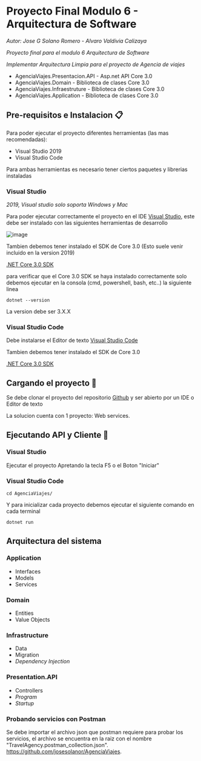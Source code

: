 # Proyecto Final Modulo 6 - Arquitectura de Software

_Autor: Jose G Solano Romero - Alvaro Valdivia Calizaya_

_Proyecto final para el modulo 6 Arquitectura de Software_

_Implementar Arquitectura Limpia para el proyecto de Agencia de viajes_

* AgenciaViajes.Presentacion.API - Asp.net API Core 3.0
* AgenciaViajes.Domain - Biblioteca de clases Core 3.0
* AgenciaViajes.Infraestruture  - Biblioteca de clases Core 3.0
* AgenciaViajes.Application  - Biblioteca de clases Core 3.0

## Pre-requisitos e Instalacion 📋

Para poder ejecutar el proyecto diferentes herramientas (las mas recomendadas):

* Visual Studio 2019
* Visual Studio Code

Para ambas herramientas es necesario tener ciertos paquetes y librerias instaladas

### Visual Studio 
_2019, Visual studio solo soporta Windows y Mac_

Para poder ejecutar correctamente el proyecto en el IDE [Visual Studio](https://visualstudio.microsoft.com/es/downloads/), este debe ser instalado con las siguientes herramientas de desarrollo

![image](https://user-images.githubusercontent.com/43735720/64465903-f139f280-d0dc-11e9-9deb-014da2f7a541.png)

Tambien debemos tener instalado el SDK de Core 3.0 (Esto suele venir incluido en la version 2019)

[.NET Core 3.0 SDK](https://dotnet.microsoft.com/download)

para verificar que el Core 3.0 SDK se haya instalado correctamente solo debemos ejecutar en la consola (cmd, powershell, bash, etc..) la siguiente linea

```
dotnet --version
```
La version debe ser 3.X.X

### Visual Studio Code

Debe instalarse el Editor de texto [Visual Studio Code](https://visualstudio.microsoft.com/es/downloads/)

Tambien debemos tener instalado el SDK de Core 3.0

[.NET Core 3.0 SDK](https://dotnet.microsoft.com/download)


## Cargando el proyecto 🔧

Se debe clonar el proyecto del repositorio [Github](https://github.com/josesolanor/AgenciaViajes) y ser abierto por un IDE o Editor de texto

La solucion cuenta con 1 proyecto: Web services.

## Ejecutando API y Cliente 🚀

### Visual Studio

Ejecutar el proyecto Apretando la tecla F5 o el Boton "Iniciar"

### Visual Studio Code

```
cd AgenciaViajes/
```

Y para inicializar cada proyecto debemos ejecutar el siguiente comando en cada terminal
```
dotnet run
```
## Arquitectura del sistema

### Application

* Interfaces
* Models
* Services

### Domain

* Entities
* Value Objects

### Infrastructure

* Data
* Migration
* _Dependency Injection_

### Presentation.API

* Controllers
* _Program_
* _Startup_

### Probando servicios con Postman
Se debe importar el archivo json que postman requiere para probar los servicios, el archivo se encuentra en la raiz con el nombre "TravelAgency.postman_collection.json". https://github.com/josesolanor/AgenciaViajes. 


